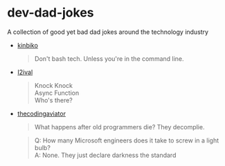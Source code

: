 # dev-dad-jokes
A collection of good yet bad dad jokes around the technology industry

- [kinbiko](https://github.com/kinbiko)

    > Don't bash tech. Unless you're in the command line.

- [I2ival](https://github.com/nmarch213)

    > Knock Knock<br>
    > Async Function<br>
    > Who's there?

- [thecodingaviator](https://github.com/thecodingaviator/)

    > What happens after old programmers die? They decomplie.
    
    > Q: How many Microsoft engineers does it take to screw in a light bulb?<br>
    > A: None. They just declare darkness the standard
